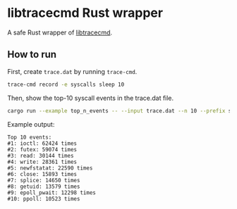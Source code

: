 # libtracecmd Rust wrapper

A safe Rust wrapper of [libtracecmd](https://github.com/rostedt/trace-cmd/tree/master/lib/trace-cmd).

## How to run

First, create `trace.dat` by running `trace-cmd`.

```sh
trace-cmd record -e syscalls sleep 10
```

Then, show the top-10 syscall events in the trace.dat file.

```sh
cargo run --example top_n_events -- --input trace.dat --n 10 --prefix sys_enter_
```

Example output:

```
Top 10 events:
#1: ioctl: 62424 times
#2: futex: 59074 times
#3: read: 30144 times
#4: write: 28361 times
#5: newfstatat: 22590 times
#6: close: 15893 times
#7: splice: 14650 times
#8: getuid: 13579 times
#9: epoll_pwait: 12298 times
#10: ppoll: 10523 times
```
